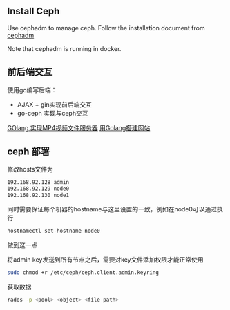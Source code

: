 ## Install Ceph
Use cephadm to manage ceph. Follow the installation document from [cephadm](https://docs.ceph.com/docs/master/cephadm/install/)

Note that cephadm is running in docker.

## 前后端交互
使用go编写后端：
- AJAX + gin实现前后端交互
- go-ceph 实现与ceph交互

[GOlang 实现MP4视频文件服务器](https://blog.csdn.net/wangshubo1989/article/details/78053856)
[用Golang搭建网站](https://studygolang.com/articles/20362?fr=sidebar)


## ceph 部署
修改hosts文件为
```bash
192.168.92.128 admin
192.168.92.129 node0
192.168.92.130 node1
```
同时需要保证每个机器的hostname与这里设置的一致，例如在node0可以通过执行
```bash
hostnamectl set-hostname node0
```
做到这一点

将admin key发送到所有节点之后，需要对key文件添加权限才能正常使用
```bash
sudo chmod +r /etc/ceph/ceph.client.admin.keyring
```

获取数据
```bash
rados -p <pool> <object> <file path>
```